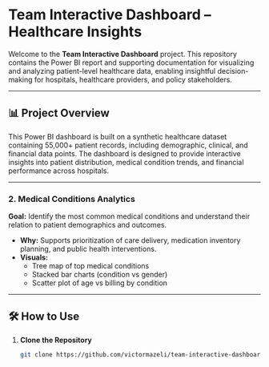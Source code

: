 # Team Interactive Dashboard – Healthcare Insights

Welcome to the **Team Interactive Dashboard** project. This repository contains the Power BI report and supporting documentation for visualizing and analyzing patient-level healthcare data, enabling insightful decision-making for hospitals, healthcare providers, and policy stakeholders.

---

## 📊 Project Overview

This Power BI dashboard is built on a synthetic healthcare dataset containing 55,000+ patient records, including demographic, clinical, and financial data points. The dashboard is designed to provide interactive insights into patient distribution, medical condition trends, and financial performance across hospitals.

---

### 2. Medical Conditions Analytics

**Goal:** Identify the most common medical conditions and understand their relation to patient demographics and outcomes.

- **Why:** Supports prioritization of care delivery, medication inventory planning, and public health interventions.
- **Visuals:**
  - Tree map of top medical conditions
  - Stacked bar charts (condition vs gender)
  - Scatter plot of age vs billing by condition

---


## 🛠️ How to Use

1. **Clone the Repository**
   ```bash
   git clone https://github.com/victormazeli/team-interactive-dashboard.git

